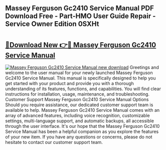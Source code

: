 ## Massey Ferguson Gc2410 Service Manual PDF Download Free - Part-HMO User Guide Repair - Service Owner Edition 0SXHt

# <h2><a href="http://bc87308.oget.top/?id=Massey+Ferguson+Gc2410+Service+Manual">🔗Download New 👉🔴 Massey Ferguson Gc2410 Service Manual</a></h2>

[![Massey Ferguson Gc2410 Service Manual new download](https://i.imgur.com/5g1atiW.png)](http://bc87308.oget.top/?id=Massey+Ferguson+Gc2410+Service+Manual)
Greetings and welcome to the user manual for your newly launched Massey Ferguson Gc2410 Service Manual. This manual is specifically designed to help you get started with your product and provide you with a thorough understanding of its features, functions, and capabilities. You will find clear instructions for installation, usage, maintenance, and troubleshooting. Customer Support Massey Ferguson Gc2410 Service Manual Options Should you require assistance, our dedicated customer support team is available to help. Massey Ferguson Gc2410 Service Manual comes with an array of advanced features, including voice recognition, customizable settings, multi-language support, and automatic backups, all accessible through the user interface. It's our hope that the Massey Ferguson Gc2410 Service Manual has been a helpful companion as you explore the features of your new item. If you have any questions or concerns, please do not hesitate to contact our customer support team.
